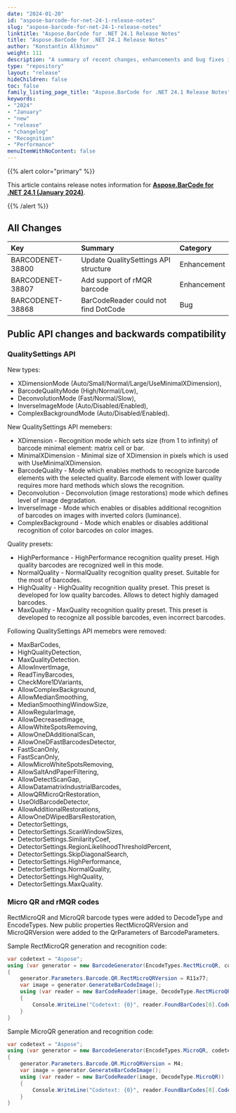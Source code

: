 ```yaml
---
date: "2024-01-20"
id: "aspose-barcode-for-net-24-1-release-notes"
slug: "aspose-barcode-for-net-24-1-release-notes"
linktitle: "Aspose.BarCode for .NET 24.1 Release Notes"
title: "Aspose.BarCode for .NET 24.1 Release Notes"
author: "Konstantin Alkhimov"
weight: 111
description: "A summary of recent changes, enhancements and bug fixes in Aspose.BarCode for .NET 24.1.0 (January 2024) release."
type: "repository"
layout: "release"
hideChildren: false
toc: false
family_listing_page_title: "Aspose.BarCode for .NET 24.1 Release Notes"
keywords:
- "2024"
- "January"
- "new"
- "release"
- "changelog"
- "Recognition"
- "Performance"
menuItemWithNoContent: false
---
```


{{% alert color="primary" %}}

This article contains release notes information for [**Aspose.BarCode for .NET 24.1 (January 2024)**](https://releases.aspose.com/barcode/net/new-releases/aspose.barcode-for-.net-24.1/).

{{% /alert %}}
## **All Changes**

|**Key**|**Summary**|**Category**|
| :- | :- | :- |
|BARCODENET-38800|Update QualitySettings API structure|Enhancement|
|BARCODENET-38807|Add support of rMQR barcode|Enhancement|
|BARCODENET-38868|BarCodeReader could not find DotCode|Bug|

## Public API changes and backwards compatibility

### QualitySettings API

New types:
- XDimensionMode (Auto/Small/Normal/Large/UseMinimalXDimension),
- BarcodeQualityMode (High/Normal/Low),
- DeconvolutionMode (Fast/Normal/Slow),
- InverseImageMode (Auto/Disabled/Enabled),
- ComplexBackgroundMode (Auto/Disabled/Enabled).

New QualitySettings API memebers:
- XDimension - Recognition mode which sets size (from 1 to infinity) of barcode minimal element: matrix cell or bar.
- MinimalXDimension - Minimal size of XDimension in pixels which is used with UseMinimalXDimension.
- BarcodeQuality - Mode which enables methods to recognize barcode elements with the selected quality. Barcode element with lower quality requires more hard methods which slows the recognition.
- Deconvolution - Deconvolution (image restorations) mode which defines level of image degradation.
- InverseImage - Mode which enables or disables additional recognition of barcodes on images with inverted colors (luminance).
- ComplexBackground - Mode which enables or disables additional recognition of color barcodes on color images.

Quality presets:
- HighPerformance - HighPerformance recognition quality preset. High quality barcodes are recognized well in this mode.
- NormalQuality - NormalQuality recognition quality preset. Suitable for the most of barcodes.
- HighQuality - HighQuality recognition quality preset. This preset is developed for low quality barcodes. Allows to detect highly damaged barcodes.
- MaxQuality - MaxQuality recognition quality preset. This preset is developed to recognize all possible barcodes, even incorrect barcodes. 

Following QualitySettings API memebrs were removed:
- MaxBarCodes,
- HighQualityDetection,
- MaxQualityDetection.
- AllowInvertImage,
- ReadTinyBarcodes,
- CheckMore1DVariants,
- AllowComplexBackground,
- AllowMedianSmoothing,
- MedianSmoothingWindowSize,
- AllowRegularImage,
- AllowDecreasedImage,
- AllowWhiteSpotsRemoving,
- AllowOneDAdditionalScan,
- AllowOneDFastBarcodesDetector,
- FastScanOnly,
- FastScanOnly,
- AllowMicroWhiteSpotsRemoving,
- AllowSaltAndPaperFiltering,
- AllowDetectScanGap,
- AllowDatamatrixIndustrialBarcodes,
- AllowQRMicroQrRestoration,
- UseOldBarcodeDetector,
- AllowAdditionalRestorations,
- AllowOneDWipedBarsRestoration,
- DetectorSettings,
- DetectorSettings.ScanWindowSizes,
- DetectorSettings.SimilarityCoef,
- DetectorSettings.RegionLikelihoodThresholdPercent,
- DetectorSettings.SkipDiagonalSearch,
- DetectorSettings.HighPerformance,
- DetectorSettings.NormalQuality,
- DetectorSettings.HighQuality,
- DetectorSettings.MaxQuality.

### Micro QR and rMQR codes
RectMicroQR and MicroQR barcode types were added to DecodeType and EncodeTypes.
New public properties RectMicroQRVersion and MicroQRVersion were added to the QrParameters of BarcodeParameters.

Sample RectMicroQR generation and recognition code:
```cs
var codetext = "Aspose";
using (var generator = new BarcodeGenerator(EncodeTypes.RectMicroQR, codetext))
{
    generator.Parameters.Barcode.QR.RectMicroQRVersion = R11x77;
    var image = generator.GenerateBarCodeImage();
    using (var reader = new BarCodeReader(image, DecodeType.RectMicroQR))
    {
        Console.WriteLine("Codetext: {0}", reader.FoundBarCodes[0].CodeText);
    }
}
```

Sample MicroQR generation and recognition code:
```cs
var codetext = "Aspose";
using (var generator = new BarcodeGenerator(EncodeTypes.MicroQR, codetext))
{
    generator.Parameters.Barcode.QR.MicroQRVersion = M4;
    var image = generator.GenerateBarCodeImage();
    using (var reader = new BarCodeReader(image, DecodeType.MicroQR))
    {
        Console.WriteLine("Codetext: {0}", reader.FoundBarCodes[0].CodeText);
    }
}
```
